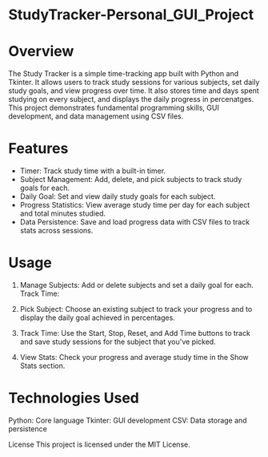 # StudyTracker-Personal_GUI_Project

# Overview
The Study Tracker is a simple time-tracking app built with Python and Tkinter. It allows users to track study sessions for various subjects, set daily study goals, and view progress over time. It also stores time and days spent studying on every subject, and displays the daily progress in percenatges. This project demonstrates fundamental programming skills, GUI development, and data management using CSV files.

# Features
  - Timer: Track study time with a built-in timer.
  - Subject Management: Add, delete, and pick subjects to track study goals for each.
  - Daily Goal: Set and view daily study goals for each subject.
  - Progress Statistics: View average study time per day for each subject and total minutes studied.
  - Data Persistence: Save and load progress data with CSV files to track stats across sessions.

# Usage

1. Manage Subjects:
Add or delete subjects and set a daily goal for each.
Track Time:

2. Pick Subject:
Choose an existing subject to track your progress and to display the daily goal achieved in percentages.

3. Track Time:
Use the Start, Stop, Reset, and Add Time buttons to track and save study sessions for the subject that you've picked.

4. View Stats:
Check your progress and average study time in the Show Stats section.

# Technologies Used
Python: Core language
Tkinter: GUI development
CSV: Data storage and persistence

License
This project is licensed under the MIT License.
